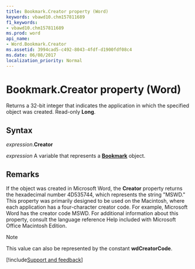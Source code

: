 ```yaml
---
title: Bookmark.Creator property (Word)
keywords: vbawd10.chm157811689
f1_keywords:
- vbawd10.chm157811689
ms.prod: word
api_name:
- Word.Bookmark.Creator
ms.assetid: 3994cad5-c492-8043-4fdf-d1900fdf08c4
ms.date: 06/08/2017
localization_priority: Normal
---
```



# Bookmark.Creator property (Word)

Returns a 32-bit integer that indicates the application in which the specified object was created. Read-only **Long**.


## Syntax

_expression_.**Creator**

_expression_ A variable that represents a **[Bookmark](Word.Bookmark.md)** object.


## Remarks

If the object was created in Microsoft Word, the **Creator** property returns the hexadecimal number 4D535744, which represents the string "MSWD." This property was primarily designed to be used on the Macintosh, where each application has a four-character creator code. For example, Microsoft Word has the creator code MSWD. For additional information about this property, consult the language reference Help included with Microsoft Office Macintosh Edition.


> [!NOTE] 
> This value can also be represented by the constant **wdCreatorCode**.




[!include[Support and feedback](~/includes/feedback-boilerplate.md)]